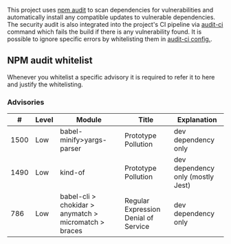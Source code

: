 This project uses [npm audit](https://docs.npmjs.com/cli/audit) to scan dependencies for vulnerabilities
and automatically install any compatible updates to vulnerable dependencies.
The security audit is also integrated into the project's CI pipeline via [audit-ci](https://github.com/IBM/audit-ci) command
which fails the build if there is any vulnerability found.
It is possible to ignore specific errors by whitelisting them in [audit-ci config.](./audit-ci.json).

## NPM audit whitelist
Whenever you whitelist a specific advisory it is required to refer it to here and justify the whitelisting.

### Advisories

| #    | Level | Module | Title | Explanation |
|------|-------|---------|------|-------------|
| 1500 | Low | babel-minify>yargs-parser | Prototype Pollution | dev dependency only |
| 1490 | Low | kind-of | Prototype Pollution | dev dependency only (mostly Jest) |
| 786 | Low | babel-cli > chokidar > anymatch > micromatch > braces | Regular Expression Denial of Service | dev dependency only |
